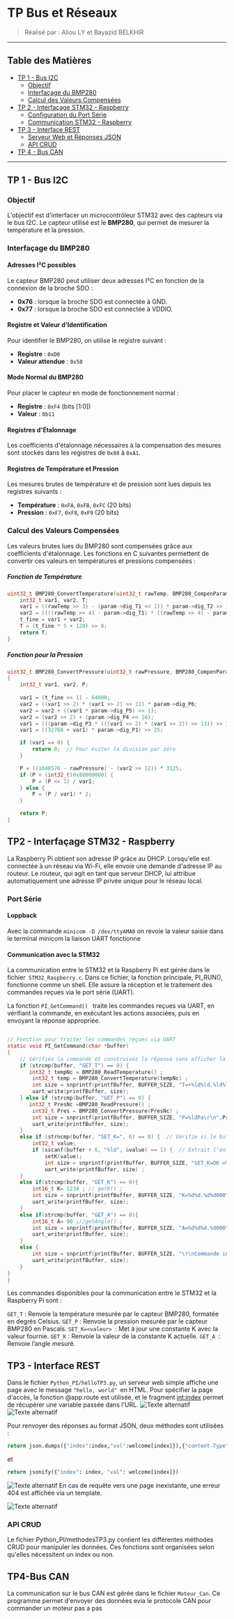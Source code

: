 # TP Bus et Réseaux

> Réalisé par : Aliou LY et Bayazid BELKHIR

---

## Table des Matières
- [TP 1 - Bus I2C](#tp-1---bus-i2c)
  - [Objectif](#objectif)
  - [Interfaçage du BMP280](#interfaçage-du-bmp280)
  - [Calcul des Valeurs Compensées](#calcul-des-valeurs-compensées)
- [TP 2 - Interfaçage STM32 - Raspberry](#tp-2---interfaçage-stm32---raspberry)
  - [Configuration du Port Série](#configuration-du-port-série)
  - [Communication STM32 - Raspberry](#communication-stm32---raspberry)
- [TP 3 - Interface REST](#tp-3---interface-rest)
  - [Serveur Web et Réponses JSON](#serveur-web-et-réponses-json)
  - [API CRUD](#api-crud)
- [TP 4 - Bus CAN](#tp-4---bus-can)

---

## TP 1 - Bus I2C

### Objectif
L'objectif est d'interfacer un microcontrôleur STM32 avec des capteurs via le bus I2C. Le capteur utilisé est le **BMP280**, qui permet de mesurer la température et la pression.

### Interfaçage du BMP280

#### Adresses I²C possibles
Le capteur BMP280 peut utiliser deux adresses I²C en fonction de la connexion de la broche SDO :
- **0x76** : lorsque la broche SDO est connectée à GND.
- **0x77** : lorsque la broche SDO est connectée à VDDIO.

#### Registre et Valeur d'Identification
Pour identifier le BMP280, on utilise le registre suivant :
- **Registre** : `0xD0`
- **Valeur attendue** : `0x58`

#### Mode Normal du BMP280
Pour placer le capteur en mode de fonctionnement normal :
- **Registre** : `0xF4` (bits [1:0])
- **Valeur** : `0b11`

#### Registres d'Étalonnage
Les coefficients d'étalonnage nécessaires à la compensation des mesures sont stockés dans les registres de `0x88` à `0xA1`.

#### Registres de Température et Pression
Les mesures brutes de température et de pression sont lues depuis les registres suivants :
- **Température** : `0xFA`, `0xFB`, `0xFC` (20 bits)
- **Pression** : `0xF7`, `0xF8`, `0xF9` (20 bits)

### Calcul des Valeurs Compensées
Les valeurs brutes lues du BMP280 sont compensées grâce aux coefficients d'étalonnage. Les fonctions en C suivantes permettent de convertir ces valeurs en températures et pressions compensées :

##### Fonction de Température

```c
uint32_t BMP280_ConvertTemperature(uint32_t rawTemp, BMP280_CompenParameter_t * param) {
    int32_t var1, var2, T;
    var1 = ((rawTemp >> 3) - (param->dig_T1 << 1)) * param->dig_T2 >> 11;
    var2 = ((((rawTemp >> 4) - param->dig_T1) * ((rawTemp >> 4) - param->dig_T1)) >> 12) * param->dig_T3 >> 14;
    t_fine = var1 + var2;
    T = (t_fine * 5 + 128) >> 8;
    return T;
}

```

##### Fonction pour la Pression
```c
uint32_t BMP280_ConvertPressure(uint32_t rawPressure, BMP280_CompenParameter_t * param) 
{
    int32_t var1, var2, P;
    
    var1 = (t_fine >> 1) - 64000;
    var2 = ((var1 >> 2) * (var1 >> 2) >> 11) * param->dig_P6;
    var2 = var2 + ((var1 * param->dig_P5) << 1);
    var2 = (var2 >> 2) + (param->dig_P4 << 16);
    var1 = (((param->dig_P3 * (((var1 >> 2) * (var1 >> 2)) >> 13)) >> 3) + ((param->dig_P2 * var1) >> 1)) >> 18;
    var1 = ((32768 + var1) * param->dig_P1) >> 25;

    if (var1 == 0) {
        return 0;  // Pour éviter la division par zéro
    }

    P = ((1048576 - rawPressure) - (var2 >> 12)) * 3125;
    if (P < (int32_t)0x80000000) {
        P = (P << 1) / var1;
    } else {
        P = (P / var1) * 2;
    }

    return P;
}

```
## TP2 - Interfaçage STM32 - Raspberry
La Raspberry Pi obtient son adresse IP grâce au DHCP. Lorsqu'elle est connectée à un réseau via Wi-Fi, elle envoie une demande d'adresse IP au routeur. Le routeur, qui agit en tant que serveur DHCP, lui attribue automatiquement une adresse IP privée unique pour le réseau local. 

### Port Série
#### Loppback
Avec la commande `minicom -D /dev/ttyAMA0` on revoie la valeur saisie dans le terminal minicom la liaison UART fonctionne

#### Communication avec la STM32
La communication entre le STM32 et la Raspberry Pi est gérée dans le fichier``` STM32_Raspberry.c```. Dans ce fichier, la fonction principale, PI_RUN(), fonctionne comme un shell. Elle assure la réception et le traitement des commandes reçues via le port série (UART).

La fonction ```PI_GetCommand() ``` traite les commandes reçues via UART, en vérifiant la commande, en exécutant les actions associées, puis en envoyant la réponse appropriée.
``` C

// Fonction pour traiter les commandes reçues via UART
static void PI_GetCommand(char *buffer)
{
    // Vérifiez la commande et construisez la réponse sans afficher la commande
    if (strcmp(buffer, "GET_T") == 0) {
       int32_t tempNc = BMP280_ReadTemperature() ;
        int32_t temp = BMP280_ConvertTemperature(tempNc) ;
        int size = snprintf(printfBuffer, BUFFER_SIZE, "T=+%ld%ld.%ld%ld_C\r\n",(temp/1000)%10,(temp/100)%10,(temp/10)%10,temp%10);
        uart_write(printfBuffer, size);
    } else if (strcmp(buffer, "GET_P") == 0) {
       int32_t PresNc =BMP280_ReadPressure() ;
        int32_t Pres = BMP280_ConvertPressure(PresNc) ;
        int size = snprintf(printfBuffer, BUFFER_SIZE, "P=%ldPa\r\n",Pres);
        uart_write(printfBuffer, size);
    }
    else if (strncmp(buffer, "SET_K=", 6) == 0) {  // Vérifie si le buffer commence par "SET_K="
        int32_t value;
        if (sscanf(buffer + 6, "%ld", &value) == 1) {  // Extrait l'entier après "SET_K="
            setK(value);
            int size = snprintf(printfBuffer, BUFFER_SIZE, "SET_K=OK =%ld\r\n",value);
            uart_write(printfBuffer, size) ;
    }
    else if(strcmp(buffer, "GET_K") == 0){
        int16_t K= 1234 ; // getK() ;
        int size = snprintf(printfBuffer, BUFFER_SIZE, "K=%d%d.%d%d000\r\n",(K/1000)%10,(K/100)%10,(K/10)%10,K%10);
        uart_write(printfBuffer, size);
    }
    else if(strcmp(buffer, "GET_A") == 0){
        int16_t A= 90 ;//getAngle() ;
        int size = snprintf(printfBuffer, BUFFER_SIZE, "A=%d%d%d.%d000\r\n",(A/100)%10,(A/10)%10,(A)%10,(A*10)%10);
        uart_write(printfBuffer, size);
    }
    else {
        int size = snprintf(printfBuffer, BUFFER_SIZE, "\r\nCommande inconnue\r\n");
        uart_write(printfBuffer, size);
    }
}
}
```

Les commandes disponibles pour la communication entre le STM32 et la Raspberry Pi sont :

```GET_T``` : Renvoie la température mesurée par le capteur BMP280, formatée en degrés Celsius.
```GET_P``` : Renvoie la pression mesurée par le capteur BMP280 en Pascals.
```SET_K=<valeur> ```: Met à jour une constante K avec la valeur fournie.
```GET_K``` : Renvoie la valeur de la constante K actuelle.
```GET_A ```: Renvoie l’angle mesuré.

## TP3 - Interface REST
Dans le fichier ```Python_PI/helloTP3.py```, un serveur web simple affiche une page avec le message ```"hello, world" ```en HTML. Pour spécifier la page d'accès, la fonction @app.route est utilisée, et le fragment <int:index> permet de récupérer une variable passée dans l'URL.
![Texte alternatif](/images/rest1_html.png)
![Texte alternatif](/images/curl1.png)

Pour renvoyer des réponses au format JSON, deux méthodes sont utilisées :
```python
return json.dumps({"index":index,"val":welcome[index]}),{"content-Type" : "application/json"}
```
et 
```python
return jsonify({"index": index, "val": welcome[index]})
```
![Texte alternatif](/images/rest2_JSON.png) 
En cas de requête vers une page inexistante, une erreur 404 est affichée via un template.

![Texte alternatif](/images/E404.png)
 
### API CRUD 
Le fichier Python_PI/methodesTP3.py contient les différentes méthodes CRUD pour manipuler les données. Ces fonctions sont organisées selon qu'elles nécessitent un index ou non.

## TP4-Bus CAN
La communication sur le bus CAN est gérée dans le fichier ```Moteur_Can```. Ce programme permet d'envoyer des données evia le protocole CAN pour commander un moteur pas a pas 


